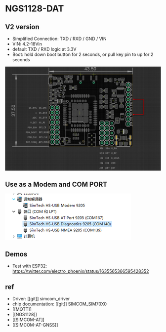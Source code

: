

# NGS1128-DAT

## V2 version 
- Simplified Connection: TXD / RXD / GND / VIN
- VIN: 4.2-18Vin
- default TXD / RXD logic at 3.3V
- Boot: hold down boot button for 2 seconds, or pull key pin to up for 2 seconds

![](21-53-15-14-03-2023.png)


## Use as a Modem and COM PORT

![](27-07-17-14-03-2023.png)



## Demos
- Test with ESP32: https://twitter.com/electro_phoenix/status/1635565366595428352

## ref 

- Driver: [[git]] simcom_driver
- chip documentation: [[git]] SIMCOM_SIM70X0
- [[MQTT]]
- [[NGS1128]]
- [[SIMCOM-AT]]
- [[SIMCOM-AT-GNSS]]
